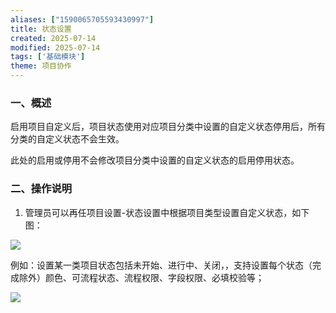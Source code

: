 ```yaml
---
aliases: ["1590065705593430997"]
title: 状态设置
created: 2025-07-14
modified: 2025-07-14
tags: ['基础模块']
theme: 项目协作
---
```


### 一、概述

启用项目自定义后，项目状态使用对应项目分类中设置的自定义状态停用后，所有分类的自定义状态不会生效。

此处的启用或停用不会修改项目分类中设置的自定义状态的启用停用状态。

### 二、操作说明

1. 管理员可以再任项目设置-状态设置中根据项目类型设置自定义状态，如下图：

![](de2dea8b0aeb834abbb4f29139b510b9.jpg)

例如：设置某一类项目状态包括未开始、进行中、关闭，，支持设置每个状态（完成除外）颜色、可流程状态、流程权限、字段权限、必填校验等；

![](56cf2792a240c560473c2d06a7c18af6.jpg)